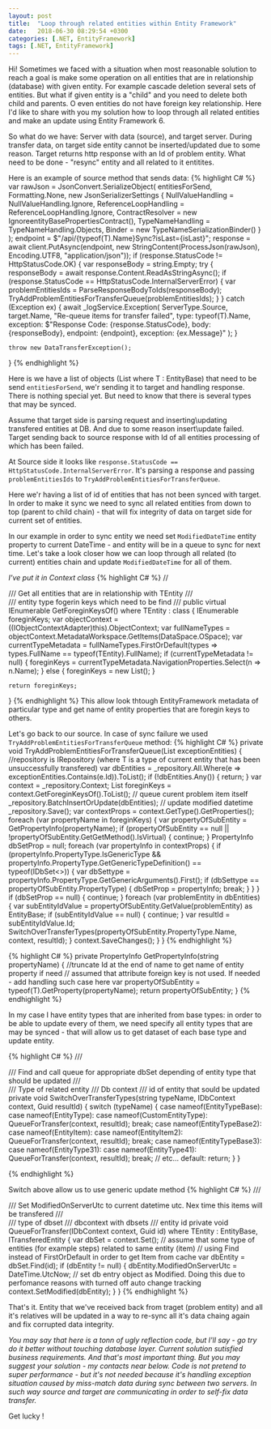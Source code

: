 ```yaml
---
layout: post
title:  "Loop through related entities within Entity Framework"
date:   2018-06-30 08:29:54 +0300
categories: [.NET, EntityFramework]
tags: [.NET, EntityFramework]
---
```


Hi! Sometimes we faced with a situation when most reasonable solution to reach a goal is make some operation on all entities that are in relationship (database) with given entity. For example cascade deletion several sets of entities.
But what if given entity is a "child" and you need to delete both child and parents. O even entities do not have foreign key relationship.
Here I'd like to share with you my solution how to loop through all related entities and make an update using Entity Framework 6.

So what do we have:
Server with data (source), and target server.
During transfer data, on target side entity cannot be inserted/updated due to some reason. Target returns http response with an Id of problem entity.
What need to be done - "resync" entity and all related to it entitites.

Here is an example of source method that sends data:
{% highlight C# %}
var rawJson = JsonConvert.SerializeObject(
    entitiesForSend, 
    Formatting.None, 
    new JsonSerializerSettings { 
        NullValueHandling = NullValueHandling.Ignore, 
        ReferenceLoopHandling = ReferenceLoopHandling.Ignore, 
        ContractResolver = new IgnoreentityBasePropertiesContract(), 
        TypeNameHandling = TypeNameHandling.Objects, 
        Binder = new TypeNameSerializationBinder() 
        }
    ); 
endpoint = $"/api/{typeof(T).Name}Sync?isLast={isLast}"; 
response = await client.PutAsync(endpoint, new StringContent(ProcessJson(rawJson), Encoding.UTF8, "application/json")); 
if (response.StatusCode != HttpStatusCode.OK) 
{ 
    var responseBody = string.Empty; 
    try 
    { 
        responseBody = await response.Content.ReadAsStringAsync(); 
        if (response.StatusCode == HttpStatusCode.InternalServerError) 
        { 
            var problemEntitiesIds = ParseResponseBodyToIds(responseBody); 
            TryAddProblemEntitiesForTransferQueue(problemEntitiesIds); 
        } 
    } 
    catch (Exception ex) 
    { 
        await _logService.Exception(
            ServerType.Source, 
            target.Name, 
            "Re-queue items for transfer failed", 
            type: typeof(T).Name, 
            exception: $"Response Code: {response.StatusCode}, 
            body: {responseBody}, 
            endpoint: {endpoint}, 
            exception: {ex.Message}"
            ); 
    }

    throw new DataTransferException(); 
}
{% endhighlight %}

Here is we have a list of objects (List<T> where T : EntityBase) that need to be send `entitiesForSend`, we'r sending it to target and handling response. There is nothing special yet. But need to know that there is several types that may be synced.

Assume that target side is parsing request and inserting\updating transfered entities at DB. And due to some reason insert\update failed. Target sending back to source response with Id of all entities processing of which has been failed. 

At Source side it looks like `response.StatusCode == HttpStatusCode.InternalServerError`. It's parsing a response and passing `problemEntitiesIds` to `TryAddProblemEntitiesForTransferQueue`.

Here we'r having a list of id of entities that has not been synced with target. In order to make it sync we need to sync all related entities from down to top (parent to child chain) - that will fix integrity of data on target side for current set of entities.

In our example in order to sync entity we need set `ModifiedDateTime` entity property to current DateTime - and entity will be in a queue to sync for next time.
Let's take a look closer how we can loop through all related (to current) entities chain and update `ModifiedDateTime` for all of them.

<i>I've put it in Context class</i>
{% highlight C# %}
// <summary> 
/// Get all entities that are in relationship with TEntity 
/// </summary> 
/// <typeparam name="TEntity">entity type fogerin keys which need to be find</typeparam> 
/// <returns></returns> 
public virtual IEnumerable<string> GetForeginKeysOf<TEntity>() where TEntity : class 
{ 
    IEnumerable<string> foreginKeys; 
    var objectContext = ((IObjectContextAdapter)this).ObjectContext; 
    var fullNameTypes = objectContext.MetadataWorkspace.GetItems<EntityType>(DataSpace.OSpace); 
    var currentTypeMetadata = fullNameTypes.FirstOrDefault(types => types.FullName == typeof(TEntity).FullName); 
    if (currentTypeMetadata != null) 
    { 
        foreginKeys = currentTypeMetadata.NavigationProperties.Select(n => n.Name); 
    } 
    else 
    { 
        foreginKeys = new List<string>(); 
    } 

    return foreginKeys; 
}
{% endhighlight %}
This allow look thtough EntityFramework metadata of particular type and get name of entity properties that are foregin keys to others.

Let's go back to our source. In case of sync failure we used `TryAddProblemEntitiesForTransferQueue` method:
{% highlight C# %}
private void TryAddProblemEntitiesForTransferQueue(List<Guid> exceptionEntities) 
{ 
    //repository is IRepository<T> (where T is a type of current entity that has been unsuccessfully transfered) 
    var dbEntities = _repository.All.Where(e => exceptionEntities.Contains(e.Id)).ToList(); 
    if (!dbEntities.Any()) 
    { 
        return; 
    } 
    var context = _repository.Context; 
    List<string> foreginKeys = context.GetForeginKeysOf<T>().ToList(); 
    // queue curent problem item itself _repository.BatchInsertOrUpdate(dbEntities);
    // update modified datetime _repository.Save(); 
    var contextProps = context.GetType().GetProperties(); 
    foreach (var propertyName in foreginKeys) 
    { 
        var propertyOfSubEntity = GetPropertyInfo(propertyName); 
        if (propertyOfSubEntity == null || !propertyOfSubEntity.GetGetMethod().IsVirtual) 
        { 
            continue; 
        } 
        PropertyInfo dbSetProp = null; 
        foreach (var propertyInfo in contextProps) 
        { 
            if (propertyInfo.PropertyType.IsGenericType && propertyInfo.PropertyType.GetGenericTypeDefinition() == typeof(IDbSet<>)) 
            { 
                var dbSettype = propertyInfo.PropertyType.GetGenericArguments().First(); 
                if (dbSettype == propertyOfSubEntity.PropertyType) 
                { 
                    dbSetProp = propertyInfo; 
                    break; 
                } 
            } 
        } 
        if (dbSetProp == null) 
        { 
            continue; 
        } 
        foreach (var problemEntity in dbEntities) 
        { 
            var subEntityIdValue = propertyOfSubEntity.GetValue(problemEntity) as EntityBase; 
            if (subEntityIdValue == null) 
            { 
                continue; 
            } 
            var resultId = subEntityIdValue.Id; 
            SwitchOverTransferTypes(propertyOfSubEntity.PropertyType.Name, context, resultId); 
        } 
        context.SaveChanges(); 
    } 
}
{% endhighlight %}

{% highlight C# %}
private PropertyInfo GetPropertyInfo(string propertyName) 
{ 
    //truncate Id at the end of name to get name of entity property if need 
    // assumed that attribute foreign key is not used. If needed - add handling such case here 
    var propertyOfSubEntity = typeof(T).GetProperty(propertyName); 
    return propertyOfSubEntity; 
}
{% endhighlight %}

In my case I have entity types that are inherited from base types: in order to be able to update every of them, we need specify all entity types that are may be synced - that will allow us to get dataset of each base type and update entity.

{% highlight C# %}
/// <summary> 
/// Find and call queue for appropriate dbSet depending of entity type that should be updated 
/// </summary> 
/// <param name="typeName">Type of related entity</param> 
/// <param name="context">Db context</param> 
/// <param name="resultId"> id of entity that sould be updated</param> 
private void SwitchOverTransferTypes(string typeName, IDbContext context, Guid resultId) 
{ 
    switch (typeName) 
    { 
        case nameof(EntityTypeBase): 
        case nameof(EntityType): 
        case nameof(CustomEntityType): 
            QueueForTransfer<EntityTypeBase>(context, resultId); 
            break;
        case nameof(EntityTypeBase2): 
        case nameof(EntityItem): 
        case nameof(EntityItem2): 
            QueueForTransfer<EntityTypeBase2>(context, resultId); 
            break; 
        case nameof(EntityTypeBase3): 
        case nameof(EntityType31): 
        case nameof(EntityType41): 
            QueueForTransfer<EntityTypeBase3>(context, resultId); 
            break; 
        // etc...
        default: 
            return; 
    } 
}

{% endhighlight %}

Switch above allow us to use generic update method
{% highlight C# %}
/// <summary> 
/// Set ModifiedOnServerUtc to current datetime utc. Nex time this items will be transfered 
/// </summary> 
/// <typeparam name="TEntity">type of dbset</typeparam> 
/// <param name="context">dbcontext with dbsets</param> 
/// <param name="id">entity id</param> 
private void QueueForTransfer<TEntity>(IDbContext context, Guid id) where TEntity : EntityBase, ITransferedEntity 
{ 
    var dbSet = context.Set<TEntity>(); 
    // assume that some type of entities (for example steps) related to same entity (item) 
    // using Find instead of FirstOrDefault in order to get Item from cache 
    var dbEntity = dbSet.Find(id); 
    if (dbEntity != null) 
    { 
        dbEntity.ModifiedOnServerUtc = DateTime.UtcNow;
        // set db entry object as Modified. Doing this due to perfomance reasons with turned off auto change tracking
        context.SetModified(dbEntity);
    }
}
{% endhighlight %}

That's it. Entity that we've received back from traget (problem entity) and all it's relatives will be updated in a way to re-sync all it's data chaing again and fix corrupted data integrity.

<i>
You may say that here is a tonn of ugly reflection code, but I'll say - go try do it better without touching database layer. Current solution sutisfied business requirements. 
And that's most important thing. But you may suggest your solution - my contacts near below.
Code is not pretend to super performance - but it's not needed because it's handling exception situation caused by miss-match data during sync between two servers.
In such way source and target are communicating in order to self-fix data transfer.
</i>

Get lucky !